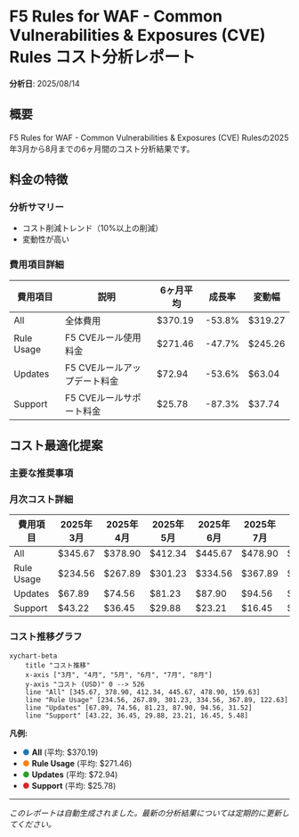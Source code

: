 # F5 Rules for WAF - Common Vulnerabilities & Exposures (CVE) Rules コスト分析レポート

**分析日**: 2025/08/14

## 概要

F5 Rules for WAF - Common Vulnerabilities & Exposures (CVE) Rulesの2025年3月から8月までの6ヶ月間のコスト分析結果です。

## 料金の特徴

### 分析サマリー
- コスト削減トレンド（10%以上の削減）
- 変動性が高い

### 費用項目詳細

| 費用項目 | 説明 | 6ヶ月平均 | 成長率 | 変動幅 |
|---------|------|----------|--------|--------|
| All | 全体費用 | $370.19 | -53.8% | $319.27 |
| Rule Usage | F5 CVEルール使用料金 | $271.46 | -47.7% | $245.26 |
| Updates | F5 CVEルールアップデート料金 | $72.94 | -53.6% | $63.04 |
| Support | F5 CVEルールサポート料金 | $25.78 | -87.3% | $37.74 |

## コスト最適化提案

### 主要な推奨事項

### 月次コスト詳細

| 費用項目 | 2025年3月 | 2025年4月 | 2025年5月 | 2025年6月 | 2025年7月 | 2025年8月 |
|---------|---------|---------|---------|---------|---------|---------|
| All | $345.67 | $378.90 | $412.34 | $445.67 | $478.90 | $159.63 |
| Rule Usage | $234.56 | $267.89 | $301.23 | $334.56 | $367.89 | $122.63 |
| Updates | $67.89 | $74.56 | $81.23 | $87.90 | $94.56 | $31.52 |
| Support | $43.22 | $36.45 | $29.88 | $23.21 | $16.45 | $5.48 |

### コスト推移グラフ

```mermaid
xychart-beta
    title "コスト推移"
    x-axis ["3月", "4月", "5月", "6月", "7月", "8月"]
    y-axis "コスト (USD)" 0 --> 526
    line "All" [345.67, 378.90, 412.34, 445.67, 478.90, 159.63]
    line "Rule Usage" [234.56, 267.89, 301.23, 334.56, 367.89, 122.63]
    line "Updates" [67.89, 74.56, 81.23, 87.90, 94.56, 31.52]
    line "Support" [43.22, 36.45, 29.88, 23.21, 16.45, 5.48]
```

**凡例:**
- <span style="color:#1f77b4">●</span> **All** (平均: $370.19)
- <span style="color:#ff7f0e">●</span> **Rule Usage** (平均: $271.46)
- <span style="color:#2ca02c">●</span> **Updates** (平均: $72.94)
- <span style="color:#d62728">●</span> **Support** (平均: $25.78)

---
*このレポートは自動生成されました。最新の分析結果については定期的に更新してください。*
